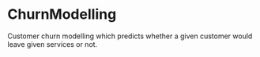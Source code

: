 # ChurnModelling
Customer churn modelling which predicts whether a given customer would leave given services or not.
